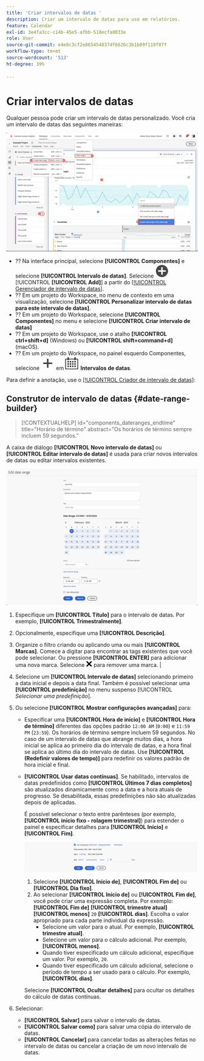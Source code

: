 ```yaml
---
title: 'Criar intervalos de datas '
description: Criar um intervalo de datas para uso em relatórios.
feature: Calendar
exl-id: 3e4fa3cc-c14b-45e5-afbb-518ecfa0033e
role: User
source-git-commit: e4e0c3cf2e865454837df6626c3b1b09f119f07f
workflow-type: tm+mt
source-wordcount: '513'
ht-degree: 39%

---
```


# Criar intervalos de datas 


Qualquer pessoa pode criar um intervalo de datas personalizado. Você cria um intervalo de datas das seguintes maneiras:

![Criar uma anotação](assets/create-date-range.png)

* ?? Na interface principal, selecione **[!UICONTROL Componentes]** e selecione **[!UICONTROL Intervalo de datas]**. Selecione ![AddCircle](/help/assets/icons/AddCircle.svg) [!UICONTROL **[!UICONTROL Add]**] a partir do [[!UICONTROL Gerenciador de intervalo de datas]](/help/components/date-ranges/manage.md).
* ?? Em um projeto do Workspace, no menu de contexto em uma visualização, selecione **[!UICONTROL Personalizar intervalo de datas para este intervalo de datas]**.
* ?? Em um projeto do Workspace, selecione **[!UICONTROL Componentes]** no menu e selecione **[!UICONTROL Criar intervalo de datas]**
* ?? Em um projeto do Workspace, use o atalho **[!UICONTROL ctrl+shift+d]** (Windows) ou **[!UICONTROL shift+command+d]** (macOS).
* ?? Em um projeto do Workspace, no painel esquerdo Componentes, selecione ![Adicionar](/help/assets/icons/Add.svg) em ![Calendário](/help/assets/icons/Calendar.svg) **Intervalos de datas**.

Para definir a anotação, use o [[!UICONTROL Criador de intervalo de datas]](#annotation-builder):

<!-- Should we really mention API here. If so, we can do it all over the place in the docs...
| **Use the [Customer Journey Analytics Annotations API](https://developer.adobe.com/cja-apis/docs/endpoints/annotations/)** | The Customer Journey Analytics Annotations APIs allow you to create, update, or retrieve annotations programmatically through Adobe Developer. These APIs use the same data and methods that Adobe uses inside the product UI. |
-->


## Construtor de intervalo de datas {#date-range-builder}

<!-- markdownlint-disable MD034 -->

>[!CONTEXTUALHELP]
>id="components_dateranges_endtime"
>title="Horário de término"
>abstract="Os horários de término sempre incluem 59 segundos."

<!-- markdownlint-enable MD034 -->




A caixa de diálogo **[!UICONTROL Novo intervalo de datas]** ou **[!UICONTROL Editar intervalo de datas]** é usada para criar novos intervalos de datas ou editar intervalos existentes.

![Janela de detalhes da anotação mostrando campos e opções descritos na próxima seção.](assets/edit-date-range.png)


1. Especifique um **[!UICONTROL Título]** para o intervalo de datas. Por exemplo, **[!UICONTROL Trimestralmente]**.
1. Opcionalmente, especifique uma **[!UICONTROL Descrição]**.
1. Organize o filtro criando ou aplicando uma ou mais **[!UICONTROL Marcas]**. Comece a digitar para encontrar as tags existentes que você pode selecionar. Ou pressione **[!UICONTROL ENTER]** para adicionar uma nova marca. Selecione ![CrossSize75](/help/assets/icons/CrossSize75.svg) para remover uma marca. |
1. Selecione um **[!UICONTROL Intervalo de datas]** selecionando primeiro a data inicial e depois a data final.
Também é possível selecionar uma **[!UICONTROL predefinição]** no menu suspenso [!UICONTROL *Selecionar uma predefinição*].

1. Ou selecione **[!UICONTROL Mostrar configurações avançadas]** para:

   * Especificar uma **[!UICONTROL Hora de início]** e **[!UICONTROL Hora de término]** diferentes das opções padrão `12:00 AM` (`0:00`) e `11:59 PM` (`23:59`). Os horários de término sempre incluem 59 segundos. No caso de um intervalo de datas que abrange muitos dias, a hora inicial se aplica ao primeiro dia do intervalo de datas, e a hora final se aplica ao último dia do intervalo de datas. Use **[!UICONTROL (Redefinir valores de tempo)]** para redefinir os valores padrão de hora inicial e final.
   * **[!UICONTROL Usar datas contínuas]**. Se habilitado, intervalos de datas predefinidos como **[!UICONTROL Últimos 7 dias completos]** são atualizados dinamicamente como a data e a hora atuais de progresso. Se desabilitada, essas predefinições não são atualizadas depois de aplicadas.

     É possível selecionar o texto entre parênteses (por exemplo, **[!UICONTROL início fixo - rolagem trimestral]**) para estender o painel e especificar detalhes para **[!UICONTROL Início]** e **[!UICONTROL Fim]**.

     ![Datas de Rollinf](assets/rolliing-dates.png)

      1. Selecione **[!UICONTROL Início de]**, **[!UICONTROL Fim de]** ou **[!UICONTROL Dia fixo]**.
      1. Ao selecionar **[!UICONTROL Início de]** ou **[!UICONTROL Fim de]**, você pode criar uma expressão completa. Por exemplo: **[!UICONTROL Fim de]** **[!UICONTROL trimestre atual]** **[!UICONTROL menos]** `20` **[!UICONTROL dias]**. Escolha o valor apropriado para cada parte individual da expressão.
         * Selecione um valor para o atual. Por exemplo, **[!UICONTROL trimestre atual]**.
         * Selecione um valor para o cálculo adicional. Por exemplo, **[!UICONTROL menos]**.
         * Quando tiver especificado um cálculo adicional, especifique um valor. Por exemplo, `20`.
         * Quando tiver especificado um cálculo adicional, selecione o período de tempo a ser usado para o cálculo. Por exemplo, **[!UICONTROL dias]**.

     Selecione **[!UICONTROL Ocultar detalhes]** para ocultar os detalhes do cálculo de datas contínuas.

1. Selecionar:
   * **[!UICONTROL Salvar]** para salvar o intervalo de datas.
   * **[!UICONTROL Salvar como]** para salvar uma cópia do intervalo de datas.
   * **[!UICONTROL Cancelar]** para cancelar todas as alterações feitas no intervalo de datas ou cancelar a criação de um novo intervalo de datas.


<!--


You can create a date range using either of the following two methods:

* Directly in a workspace project by clicking the '`+`' button next to the list of date range components on the left
* Within the date range manager

To create a date range in the date range manager:

1. Log in to [analytics.adobe.com](https://analytics.adobe.com) using your AdobeID credentials.
1. Navigate to [!UICONTROL Components] > [!UICONTROL Date Ranges].
1. Click the [!UICONTROL Add] button to open the modal window that creates a date range.

## Create a date range modal window

The modal window has four fields you can edit:

* **Date range**: The date range you want for this component.
* **Title**: The name you want for this component. The title is used in workspace projects.
* **Description**: The description you want for this component. The description is seen when clicking the ![i](../assets/i.png) icon.
* **Tags**: Use tags to organize your date ranges. A date range can belong to multiple tags.

## Selecting a date range

When clicking the date range in the modal window, you have several options:

* **Calendar**: Select the start and end date.
* **Use rolling dates**: Check this box if you want the date range to change as time goes on. Do not check this box if you want your date range to remain static.
* **Select preset**: Use this drop-down selection if you want a custom date range based on a range that Adobe offers by default. When you select a preset, you can further customize the date range to suit your needs. It does not affect the preset that Adobe offers.

## Rolling date ranges

If you want a rolling date range, you can customize when it rolls. You can control when the start and end dates roll independently of each other.

* **When the date starts**: Choose if the date starts at the beginning of a time period, at the end of a time period, or use a fixed day.
* **The time period to use**: Choose how often the date range rolls. You can have it roll every day, every week, every month, every quarter, or every year.
* **Offset**: Choose the offset of the date range. You can add or subtract days, weeks, months, quarters, or years.

## Rolling date examples

Some date ranges can be useful in certain reports.

Year-to-date:

```text
Start: Start of current year
End: End of current day
```

Last Thursday to this Thursday:

```text
Start: Start of current week minus 3 days
End: Start of current week plus 4 days
```

Fiscal year (for example, if a fiscal year starts in December)

```text
Start: Start of current year minus 1 month
End: End of current year minus 1 month
```


-->